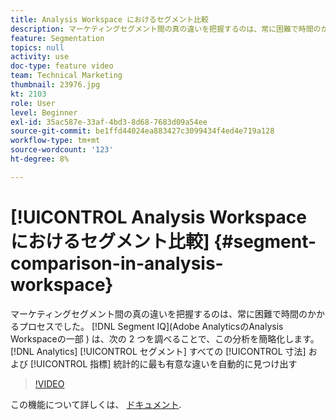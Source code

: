 ```yaml
---
title: Analysis Workspace におけるセグメント比較
description: マーケティングセグメント間の真の違いを把握するのは、常に困難で時間のかかるプロセスでした。 Adobe AnalyticsのAnalysis Workspaceに属する Segment IQ は、すべてのディメンションおよび指標にわたって 2 つの Analytics セグメントのうちいずれかを調べ、統計的に最も有意な違いを自動的に見つけることで、この分析を簡略化します。
feature: Segmentation
topics: null
activity: use
doc-type: feature video
team: Technical Marketing
thumbnail: 23976.jpg
kt: 2103
role: User
level: Beginner
exl-id: 35ac587e-33af-4bd3-8d68-7683d09a54ee
source-git-commit: be1ffd44024ea883427c3099434f4ed4e719a128
workflow-type: tm+mt
source-wordcount: '123'
ht-degree: 8%

---
```


# [!UICONTROL Analysis Workspace におけるセグメント比較] {#segment-comparison-in-analysis-workspace}

マーケティングセグメント間の真の違いを把握するのは、常に困難で時間のかかるプロセスでした。 [!DNL Segment IQ](Adobe AnalyticsのAnalysis Workspaceの一部 ) は、次の 2 つを調べることで、この分析を簡略化します。 [!DNL Analytics] [!UICONTROL セグメント] すべての [!UICONTROL 寸法] および [!UICONTROL 指標] 統計的に最も有意な違いを自動的に見つけ出す

>[!VIDEO](https://video.tv.adobe.com/v/23976/?quality=12)

この機能について詳しくは、 [ドキュメント](https://experienceleague.adobe.com/docs/analytics/analyze/analysis-workspace/panels/segment-comparison/segment-comparison.html?lang=en).
